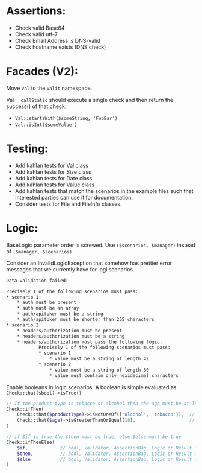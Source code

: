 Assertions:
===========
- Check valid Base64
- Check valid utf-7
- Check Email Address is DNS-valid
- Check hostname exists (DNS check)


Facades (V2):
=============
Move `Val` to the `Valit` namespace.

Val `__callStatic` should execute a single
check and then return the success() of that check.

- `Val::startsWith($someString, 'FooBar')`
- `Val::isInt($someValue')`

Testing:
========

* Add kahlan tests for Val class
* Add kahlan tests for Size class
* Add kahlan tests for Date class
* Add kahlan tests for Value class
* Add kahlan tests that match the scenarios in the example
  files such that interested parties can use it for
  documentation.
* Consider tests for File and FileInfo classes.


Logic:
======

BaseLogic parameter order is screwed.
Use `($scenarios, $manager)` instead of `($manager, $scenarios)`

Consider an InvalidLogicException that somehow has
prettier error messages that we currently have for
logi scenarios.

```txt
Data validation failed:

Precisely 1 of the following scenarios must pass:
* scenario 1:
    * auth must be present
    * auth must be an array
    * auth/apitoken must be a string
    * auth/apitoken must be shorter than 255 characters
* scenario 2:
    * headers/authorization must be present
    * headers/authorization must be a string
    * headers/authorization must pass the following logic:
            Precisely 1 of the following scenarios must pass:
            * scenario 1
                * value must be a string of length 42
            * scenario 2
                * value must be a string of length 80
                * value must contain only hexidecimal characters
```

Enable booleans in logic scenarios.
A boolean is simple evaluated as `Check::that($bool)->isTrue()`

```php
// If the product type is tobacco or alcohol then the age must be at least 18
Check::ifThen(
    Check::that($productType)->isNotOneOf(['alcohol', 'tobacco']),  // can also be a boolean
    Check::that($age)->isGreaterThanOrEqual(18),                    // can also be a boolean
)

// if $if is true the $then must be true, else $else must be true
Check::ifThenElse(
    $if,            // bool, Validator, AssertionBag, Logic or Result interface
    $then,          // bool, Validator, AssertionBag, Logic or Result interface
    $else           // bool, Validator, AssertionBag, Logic or Result interface
)
```
